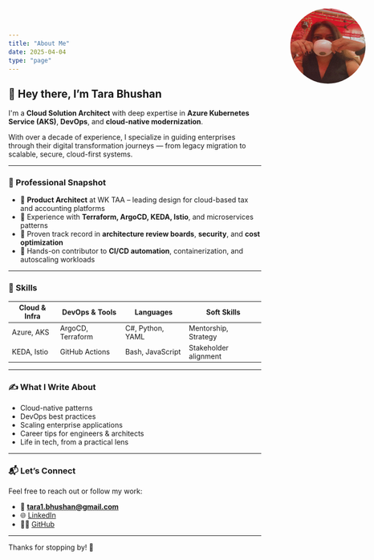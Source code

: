 ```yaml
---
title: "About Me"
date: 2025-04-04
type: "page"
---
```


## 👋 Hey there, I’m Tara Bhushan

<img src="/static/images/tara_bhushan.jpg" alt="Tara Bhushan" style="width: 150px; height: 150px; border-radius: 50%; position: absolute; top: 20px; right: 20px;">

I'm a **Cloud Solution Architect** with deep expertise in **Azure Kubernetes Service (AKS)**, **DevOps**, and **cloud-native modernization**. 
<div style="margin-top: 10px;">
With over a decade of experience, I specialize in guiding enterprises through their digital transformation journeys — from legacy migration to scalable, secure, cloud-first systems.

---

### 💼 Professional Snapshot

- 🔹 **Product Architect** at WK TAA – leading design for cloud-based tax and accounting platforms
- 🔹 Experience with **Terraform, ArgoCD, KEDA, Istio**, and microservices patterns
- 🔹 Proven track record in **architecture review boards**, **security**, and **cost optimization**
- 🔹 Hands-on contributor to **CI/CD automation**, containerization, and autoscaling workloads

---

### 🧠 Skills

| Cloud & Infra  | DevOps & Tools  | Languages       | Soft Skills           |
|----------------|-----------------|-----------------|-----------------------|
| Azure, AKS     | ArgoCD, Terraform| C#, Python, YAML| Mentorship, Strategy  |
| KEDA, Istio    | GitHub Actions  | Bash, JavaScript| Stakeholder alignment |

---

### ✍️ What I Write About

- Cloud-native patterns
- DevOps best practices
- Scaling enterprise applications
- Career tips for engineers & architects
- Life in tech, from a practical lens

---

### 📬 Let’s Connect

Feel free to reach out or follow my work:

- 📧 **tara1.bhushan@gmail.com**
- 🌐 [LinkedIn](https://www.linkedin.com/in/tara-bhushan-b8822bb1/)
- 🧑‍💻 [GitHub](https://github.com/it2008018)

---

Thanks for stopping by! 🙏